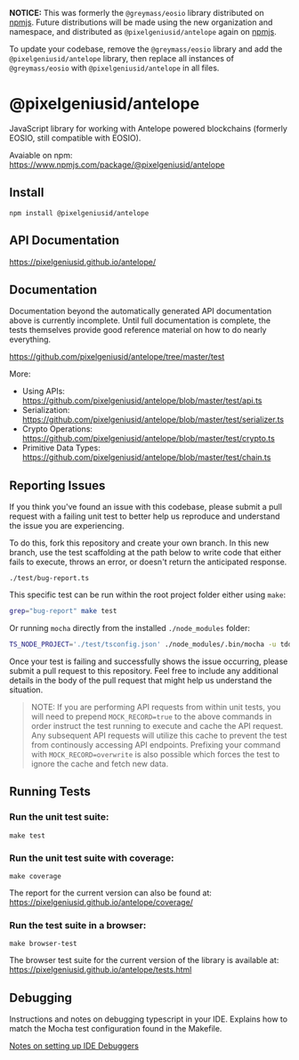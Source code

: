 **NOTICE:** This was formerly the `@greymass/eosio` library distributed on [npmjs](https://www.npmjs.com/package/@greymass/eosio). Future distributions will be made using the new organization and namespace, and distributed as `@pixelgeniusid/antelope` again on [npmjs](https://www.npmjs.com/package/@pixelgeniusid/antelope).

To update your codebase, remove the `@greymass/eosio` library and add the `@pixelgeniusid/antelope` library, then replace all instances of `@greymass/eosio` with `@pixelgeniusid/antelope` in all files.

# @pixelgeniusid/antelope

JavaScript library for working with Antelope powered blockchains (formerly EOSIO, still compatible with EOSIO).

Avaiable on npm: https://www.npmjs.com/package/@pixelgeniusid/antelope

## Install

```
npm install @pixelgeniusid/antelope
```

## API Documentation

https://pixelgeniusid.github.io/antelope/

## Documentation

Documentation beyond the automatically generated API documentation above is currently incomplete. Until full documentation is complete, the tests themselves provide good reference material on how to do nearly everything.

https://github.com/pixelgeniusid/antelope/tree/master/test

More:

-   Using APIs: https://github.com/pixelgeniusid/antelope/blob/master/test/api.ts
-   Serialization: https://github.com/pixelgeniusid/antelope/blob/master/test/serializer.ts
-   Crypto Operations: https://github.com/pixelgeniusid/antelope/blob/master/test/crypto.ts
-   Primitive Data Types: https://github.com/pixelgeniusid/antelope/blob/master/test/chain.ts

## Reporting Issues

If you think you've found an issue with this codebase, please submit a pull request with a failing unit test to better help us reproduce and understand the issue you are experiencing.

To do this, fork this repository and create your own branch. In this new branch, use the test scaffolding at the path below to write code that either fails to execute, throws an error, or doesn't return the anticipated response.

```
./test/bug-report.ts
```

This specific test can be run within the root project folder either using `make`:

```bash
grep="bug-report" make test
```

Or running `mocha` directly from the installed `./node_modules` folder:

```bash
TS_NODE_PROJECT='./test/tsconfig.json' ./node_modules/.bin/mocha -u tdd -r ts-node/register -r tsconfig-paths/register --extension ts test/*.ts --grep="bug-report"
```

Once your test is failing and successfully shows the issue occurring, please submit a pull request to this repository. Feel free to include any additional details in the body of the pull request that might help us understand the situation.

> NOTE: If you are performing API requests from within unit tests, you will need to prepend `MOCK_RECORD=true` to the above commands in order instruct the test running to execute and cache the API request. Any subsequent API requests will utilize this cache to prevent the test from continously accessing API endpoints. Prefixing your command with `MOCK_RECORD=overwrite` is also possible which forces the test to ignore the cache and fetch new data.

## Running Tests

### Run the unit test suite:

```
make test
```

### Run the unit test suite with coverage:

```
make coverage
```

The report for the current version can also be found at: https://pixelgeniusid.github.io/antelope/coverage/

### Run the test suite in a browser:

```
make browser-test
```

The browser test suite for the current version of the library is available at: https://pixelgeniusid.github.io/antelope/tests.html

## Debugging

Instructions and notes on debugging typescript in your IDE. Explains how to match the Mocha test configuration found in the Makefile.

[Notes on setting up IDE Debuggers](docs/IDE_Debug.md)
